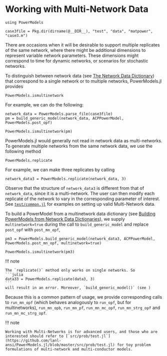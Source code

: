 # Working with Multi-Network Data

```@setup powermodels
using PowerModels

case3file = Pkg.dir(dirname(@__DIR__), "test", "data", "matpower", "case3.m")
```

There are occasions when it will be desirable to support multiple replicates of the same network, where there might be additional dimensions to represent variable network parameters. These dimensions might correspond to time for dynamic networks, or scenarios for stochastic networks.

To distinguish between network data (see [The Network Data Dictionary](@ref)) that correspond to a single network or to multiple networks, PowerModels.jl provides
```@docs
PowerModels.ismultinetwork
```
For example, we can do the following:
```@example powermodels
network_data = PowerModels.parse_file(case3file)
pm = build_generic_model(network_data, ACPPowerModel, PowerModels.post_opf)

PowerModels.ismultinetwork(pm)
```
PowerModels.jl would generally not read in network data as multi-networks. To generate multiple networks from the same network data, we use the following method
```@docs
PowerModels.replicate
```
For example, we can make three replicates by calling
```@example powermodels
network_data3 = PowerModels.replicate(network_data, 3)
```
Observe that the structure of `network_data3` is different from that of `network_data`, since it is a multi-network. The user can then modify each replicate of the network to vary in the corresponding parameter of interest. See [`test/common.jl`](https://github.com/lanl-ansi/PowerModels.jl/blob/master/test/common.jl) for examples on setting up valid Multi-Network data.

To build a PowerModel from a multinetwork data dictionary (see [Building PowerModels from Network Data Dictionaries](@ref)), we supply `multinetwork=true` during the call to `build_generic_model` and replace `post_opf` with `post_mn_opf`,
```@example powermodels
pm3 = PowerModels.build_generic_model(network_data3, ACPPowerModel, PowerModels.post_mn_opf, multinetwork=true)

PowerModels.ismultinetwork(pm3)
```

!!! note
    
    The `replicate()` method only works on single networks. So
    ```julia
    data33 = PowerModels.replicate(data3, 3)
    ```
    will result in an error. Moreover, `build_generic_model()` (see )

Because this is a common pattern of usage, we provide corresponding calls to `run_mn_opf` (which behaves analogously to `run_opf`, but for multinetworks), `run_mn_opb`, `run_mn_pf`, `run_mn_mc_opf`, `run_mn_strg_opf` and `run_mn_mc_strg_opf`.

!!! note

    Working with Multi-Networks is for advanced users, and those who are interested should refer to [`src/prob/test.jl`](https://github.com/lanl-ansi/PowerModels.jl/blob/master/src/prob/test.jl) for toy problem formulations of multi-network and multi-conductor models.
